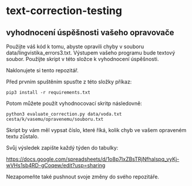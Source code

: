 # text-correction-testing

vyhodnocení úspěšnosti vašeho opravovače
----------------------------------------

Použijte váš kód k tomu, abyste opravili chyby v souboru data/lingvistika_errors3.txt. Výstupem vašeho programu bude textový soubor. Použijte skript v této složce k vyhodnocení úspěšnosti.

Naklonujete si tento repozitář.

Před prvním spuštěním spusťte z této složky příkaz:

```
pip3 install -r requirements.txt
```

Potom můžete použít vyhodnocovací skritp následovně:

```
python3 evaluate_correction.py data/voda.txt cesta/k/vasemu/opravenemu/souboru.txt
```

Skript by vám měl vypsat číslo, které říká, kolik chyb ve vašem opraveném textu zůstalo.

Svůj výsledek zapište každý týden do tabulky:

https://docs.google.com/spreadsheets/d/1o8p7lxZBsTRjNfhalspq_vyKj-wVHs1sb4RD-gCoqew/edit?usp=sharing

Nezapomeňte také pushnout svoje změny do svého repozitáře.


